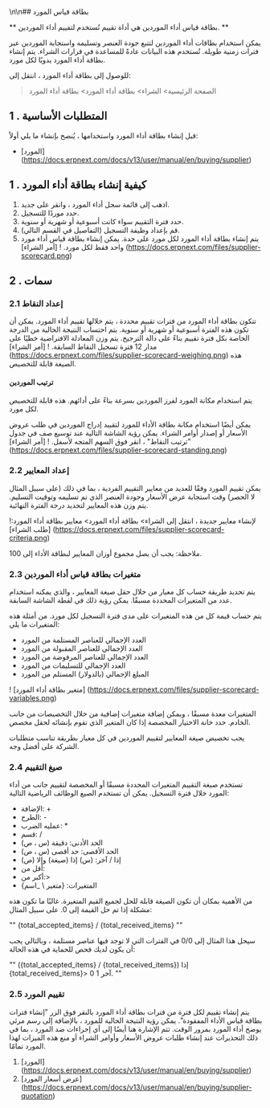 \n\n## بطاقة قياس المورد

** بطاقة قياس أداء الموردين هي أداة تقييم تُستخدم لتقييم أداء الموردين. **

يمكن استخدام بطاقات أداء الموردين لتتبع جودة العنصر وتسليمه واستجابة الموردين عبر فترات زمنية طويلة. تُستخدم هذه البيانات عادةً للمساعدة في قرارات الشراء. يتم إنشاء بطاقة أداء المورد يدويًا لكل مورد.

للوصول إلى بطاقة أداء المورد ، انتقل إلى:

> الصفحة الرئيسية> الشراء> بطاقة أداء المورد> بطاقة أداء المورد

## 1 \. المتطلبات الأساسية

قبل إنشاء بطاقة أداء المورد واستخدامها ، يُنصح بإنشاء ما يلي أولاً:

* [المورد] (https://docs.erpnext.com/docs/v13/user/manual/en/buying/supplier)

## 1 \. كيفية إنشاء بطاقة أداء المورد

1. اذهب إلى قائمة سجل أداء المورد ، وانقر على جديد.
2. حدد موردًا للتسجيل.
3. حدد فترة التقييم سواء كانت أسبوعية أو شهرية أو سنوية.
4. قم بإعداد وظيفة التسجيل (التفاصيل في القسم التالي).
5. يتم إنشاء بطاقة أداء المورد لكل مورد على حدة. يمكن إنشاء بطاقة قياس أداء مورد واحد فقط لكل مورد. ! [أمر الشراء] (https://docs.erpnext.com/files/supplier-scorecard.png)

## 2 \. سمات

### 2.1 إعداد النقاط

تتكون بطاقة أداء المورد من فترات تقييم محددة ، يتم خلالها تقييم أداء المورد. يمكن أن تكون هذه الفترة أسبوعية أو شهرية أو سنوية. يتم احتساب النتيجة الحالية من الدرجة الخاصة بكل فترة تقييم بناءً على دالة الترجيح. يتم وزن المعادلة الافتراضية خطيًا على مدار 12 فترة تسجيل النقاط السابقة. ! [أمر الشراء] (https://docs.erpnext.com/files/supplier-scorecard-weighing.png) هذه الصيغة قابلة للتخصيص.

#### ترتيب الموردين

يتم استخدام مكانة المورد لفرز الموردين بسرعة بناءً على أدائهم. هذه قابلة للتخصيص لكل مورد.

يمكن أيضًا استخدام مكانة بطاقة الأداء للمورد لتقييد إدراج الموردين في طلب عروض الأسعار أو إصدار أوامر الشراء. يمكن رؤية الشاشة التالية عند توسيع صف في جدول "ترتيب النقاط" ، انقر فوق السهم المتجه لأسفل. ! [أمر الشراء] (https://docs.erpnext.com/files/supplier-scorecard-standing.png)

### 2.2 إعداد المعايير

يمكن تقييم المورد وفقًا للعديد من معايير التقييم الفردية ، بما في ذلك (على سبيل المثال لا الحصر) وقت استجابة عرض الأسعار وجودة العنصر الذي تم تسليمه وتوقيت التسليم. يتم وزن هذه المعايير لتحديد درجة الفترة النهائية.

لإنشاء معايير جديدة ، انتقل إلى الشراء> بطاقة أداء المورد> معايير بطاقة أداء المورد:! [طلب الشراء] (https://docs.erpnext.com/files/supplier-scorecard-criteria.png)

ملاحظة: يجب أن يصل مجموع أوزان المعايير لبطاقة الأداء إلى 100.

### 2.3 متغيرات بطاقة قياس أداء الموردين

يتم تحديد طريقة حساب كل معيار من خلال حقل صيغة المعايير ، والذي يمكنه استخدام عدد من المتغيرات المحددة مسبقًا. يمكن رؤية ذلك في لقطة الشاشة السابقة.

يتم حساب قيمة كل من هذه المتغيرات على مدى فترة التسجيل لكل مورد. من أمثلة هذه المتغيرات ما يلي:

* العدد الإجمالي للعناصر المستلمة من المورد
* العدد الإجمالي للعناصر المقبولة من المورد
* العدد الإجمالي للعناصر المرفوضة من المورد
* العدد الإجمالي للتسليمات من المورد
* المبلغ الإجمالي (بالدولار) المستلم من المورد

! [متغير بطاقة أداء المورد] (https://docs.erpnext.com/files/supplier-scorecard-variables.png)

المتغيرات معدة مسبقًا ، ويمكن إضافة متغيرات إضافية من خلال التخصيصات من جانب الخادم. حدد خانة الاختيار المخصصة إذا كان المتغير الذي تقوم بإنشائه لحقل مخصص.

يجب تخصيص صيغة المعايير لتقييم الموردين في كل معيار بطريقة تناسب متطلبات الشركة على أفضل وجه.

### 2.4 صيغ التقييم

تستخدم صيغة التقييم المتغيرات المحددة مسبقًا أو المخصصة لتقييم جانب من أداء المورد خلال فترة التسجيل. يمكن أن تستخدم الصيغ الوظائف الرياضية التالية:

* الإضافة: +
* الطرح: -
*   عمليه الضرب: \*
*   قسم: /
* الحد الأدنى: دقيقة (س ، ص)
* الحد الأقصى: حد أقصى (س ، ص)
* إذا / آخر: (س) إذا (صيغة) وإلا (ص)
* أقل من:
* أكبر من:>
* المتغيرات: {متغير \ _اسم}

من الأهمية بمكان أن تكون الصيغة قابلة للحل لجميع القيم المتغيرة. غالبًا ما تكون هذه مشكلة إذا تم حل القيمة إلى 0. على سبيل المثال:

""
{total_accepted_items} / {total_received_items}
""

سيحل هذا المثال إلى 0/0 في الفترات التي لا توجد فيها عناصر مستلمة ، وبالتالي يجب أن يكون لديك فحص للحماية في هذه الحالة:

""
({total_accepted_items} / {total_received_items})
إذا {total_received_items}> 0
آخر 1.
""

### 2.5 تقييم المورد

يتم إنشاء تقييم لكل فترة من فترات بطاقة أداء المورد بالنقر فوق الزر "إنشاء فترات بطاقة قياس الأداء المفقودة". يمكن رؤية النتيجة الحالية للمورد ، بالإضافة إلى رسم مرئي يوضح أداء المورد بمرور الوقت. تتم الإشارة هنا أيضًا إلى أي إجراءات ضد المورد ، بما في ذلك التحذيرات عند إنشاء طلبات عروض الأسعار وأوامر الشراء أو منع هذه الميزات لهذا المورد تمامًا.

1. [المورد] (https://docs.erpnext.com/docs/v13/user/manual/en/buying/supplier)
2. [عرض أسعار المورد] (https://docs.erpnext.com/docs/v13/user/manual/en/buying/supplier-quotation)
